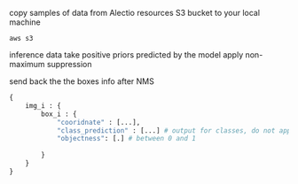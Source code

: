 copy samples of data from Alectio resources S3 bucket to your local machine
```
aws s3
```

inference data
take positive priors predicted by the model
apply non-maximum suppression

send back the the boxes info after NMS
```python
{
    img_i : {
        box_i : {
            "cooridnate" : [...],
            "class_prediction" : [...] # output for classes, do not apply softmax
            "objectness": [.] # between 0 and 1
            
        }
    }
}
```